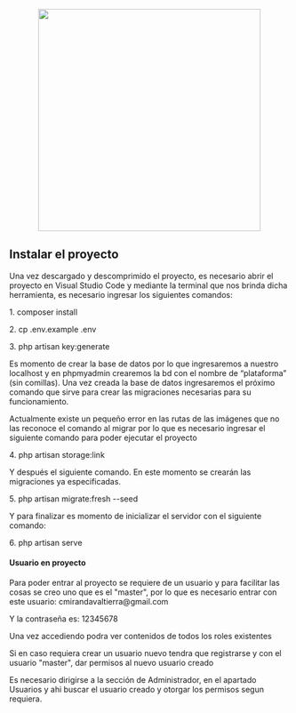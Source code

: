 <p align="center"><a href="https://laravel.com" target="_blank"><img src="https://raw.githubusercontent.com/laravel/art/master/logo-lockup/5%20SVG/2%20CMYK/1%20Full%20Color/laravel-logolockup-cmyk-red.svg" width="400"></a></p>


## Instalar el proyecto

<p>Una vez descargado y descomprimido el proyecto, es necesario abrir el proyecto en Visual Studio Code y mediante la terminal que nos brinda dicha herramienta, es necesario ingresar los siguientes comandos:</p>

<p>1.	composer install</p>
<p>2.	cp .env.example .env</p>
<p>3.	php artisan key:generate</p>
<p>Es momento de crear la base de datos por lo que ingresaremos a nuestro localhost y en phpmyadmin crearemos la bd con el nombre de “plataforma” (sin comillas). Una vez creada la base de datos ingresaremos el próximo comando que sirve para crear las migraciones necesarias para su funcionamiento.</p>
<p>Actualmente existe un pequeño error en las rutas de las imágenes que no las reconoce el comando al migrar por lo que es necesario ingresar el siguiente comando para poder ejecutar el proyecto</p>
<p>4.	php artisan storage:link</p>
<p>Y después el siguiente comando. En este momento se crearán las migraciones ya especificadas. </p>
<p>5.	php artisan migrate:fresh --seed</p>
<p>Y para finalizar es momento de inicializar el servidor con el siguiente comando:</p>
<p>6.	php artisan serve</p>


<h4>Usuario en proyecto</h4>
<p>Para poder entrar al proyecto se requiere de un usuario y para facilitar las cosas se creo uno que es el "master", por lo que es necesario entrar con este usuario: 
cmirandavaltierra@gmail.com</p>
<p>Y la contraseña es: 12345678</p>
<p>Una vez accediendo podra ver contenidos de todos los roles existentes</p>
<p>Si en caso requiera crear un usuario nuevo tendra que registrarse y con el usuario "master", dar permisos al nuevo usuario creado</p>
<p>Es necesario dirigirse a la sección de Administrador, en el apartado Usuarios y ahi buscar el usuario creado y otorgar los permisos segun requiera.</p>
